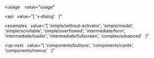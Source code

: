 <usage
   value="usage"
></usage>

<api
  value="[
  'v-dialog'
  ]"
></api>

<examples
  value="[
  'simple/without-activator',
  'simple/modal',
  'simple/scrollable',
  'simple/overflowed',
  'intermediate/form',
  'intermediate/loader',
  'intermediate/fullscreen',
  'complex/advanced'
  ]"
></examples>

<up-next
  value="[
  'components/buttons',
  'components/cards',
  'components/menus'
  ]"
></up-next>